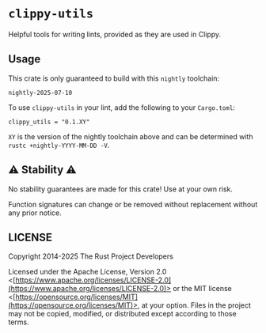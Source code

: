 # `clippy-utils`

Helpful tools for writing lints, provided as they are used in Clippy.

## Usage

This crate is only guaranteed to build with this `nightly` toolchain:

<!-- begin autogenerated nightly -->
```
nightly-2025-07-10
```
<!-- end autogenerated nightly -->

To use `clippy-utils` in your lint, add the following to your `Cargo.toml`:

```
clippy_utils = "0.1.XY"
```

`XY` is the version of the nightly toolchain above and can be determined with `rustc +nightly-YYYY-MM-DD -V`.

## :warning: Stability :warning:

No stability guarantees are made for this crate! Use at your own risk.

Function signatures can change or be removed without replacement without any prior notice.

## LICENSE

<!-- REUSE-IgnoreStart -->

Copyright 2014-2025 The Rust Project Developers

Licensed under the Apache License, Version 2.0
<[https://www.apache.org/licenses/LICENSE-2.0](https://www.apache.org/licenses/LICENSE-2.0)> or the MIT license
<[https://opensource.org/licenses/MIT](https://opensource.org/licenses/MIT)>, at your option. Files in the project may
not be copied, modified, or distributed except according to those terms.

<!-- REUSE-IgnoreEnd -->
